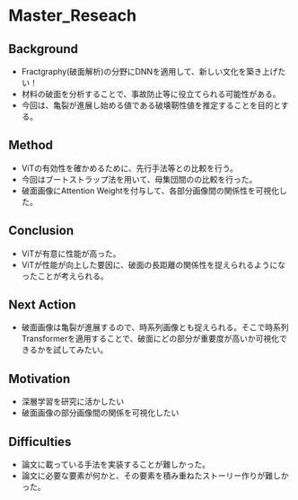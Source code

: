 # Master_Reseach

## Background
- Fractgraphy(破面解析)の分野にDNNを適用して、新しい文化を築き上げたい！
- 材料の破面を分析することで、事故防止等に役立てられる可能性がある。
- 今回は、亀裂が進展し始める値である破壊靭性値を推定することを目的とする。

## Method
- ViTの有効性を確かめるために、先行手法等との比較を行う。
- 今回はブートストラップ法を用いて、母集団間のの比較を行った。
- 破面画像にAttention Weightを付与して、各部分画像間の関係性を可視化した。

## Conclusion
- ViTが有意に性能が高った。
- ViTが性能が向上した要因に、破面の長距離の関係性を捉えられるようになったことが考えられる。

## Next Action
- 破面画像は亀裂が進展するので、時系列画像とも捉えられる。そこで時系列Transformerを適用することで、破面にどの部分が重要度が高いか可視化できるかを試してみたい。

## Motivation 
- 深層学習を研究に活かしたい
- 破面画像の部分画像間の関係を可視化したい

## Difficulties
- 論文に載っている手法を実装することが難しかった。
- 論文に必要な要素が何かと、その要素を積み重ねたストーリー作りが難しかった。
